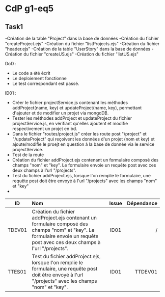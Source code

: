# CdP g1-eq5

## Task1

-Création de la table "Project" dans la base de données
-Création du fichier "createProject.ejs"
-Création du fichier "listProjects.ejs"
-Création du fichier "header.ejs"
-Création de la table "UserStory" dans la base de données
-Création du fichier "createUS.ejs"
-Création du fichier "listUS.ejs"


DoD :
* Le code a été écrit
* Le deploiement fonctionne
* Le test correspondant est passé.


ID01 : 
* Créer le fichier projectService.js contenant les méthodes addProject(name, key) et updateProject(name, key), permettant d'ajouter et de modifier un projet via mongoDB.
* Tester les méthodes addProject et updateProject du fichier projectService.js, en vérifiant qu'elles ajoutent et modifie respectivement un projet en bd.
* Dans le fichier "routes/project.js" créer les route post "/project" et "/updateProject" qui reçoivent les données d'un projet (nom et key) et ajoute/modifie le proejt en question à la base de donnée via le service projectService. 
* Test de la route
* Création du fichier addProject.ejs contenant un formulaire composé des champs "nom" et "key". Le formulaire envoie un requête post avec ces deux champs à l'url "/projects".
* Test du fichier addProject.ejs, lorsque l'on remplie le formulaire, une requête post doit être envoyé à l'url "/projects" avec les champs "nom" et "key"
* 
|    ID    |         Nom          |  Issue   |  Dépendance   |
|----------|:---------------------|:--------:|--------------:|
|  TDEV01  | Création du fichier addProject.ejs contenant un formulaire composé des champs "nom" et "key". Le formulaire envoie un requête post avec ces deux champs à l'url "/projects". | ID01 | / |
|  TTES01  | Test du fichier addProject.ejs, lorsque l'on remplie le formulaire, une requête post doit être envoyé à l'url "/projects" avec les champs "nom" et "key". | ID01 | TTDEV01 |
